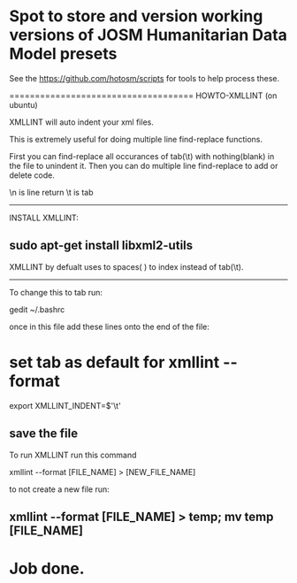 # Spot to store and version working versions of JOSM Humanitarian Data Model presets

See the https://github.com/hotosm/scripts for tools to help process these.

====================================
HOWTO-XMLLINT (on ubuntu)

XMLLINT will auto indent your xml files.

This is extremely useful for doing multiple line find-replace functions.

First you can find-replace all occurances of tab(\t) with nothing(blank) in the file to unindent it. 
Then you can do multiple line find-replace to add or delete code.

\n is line return
\t is tab


-----------
INSTALL XMLLINT:

sudo apt-get install libxml2-utils
-----------

XMLLINT by defualt uses to spaces(  ) to index instead of tab(\t).

----------
To change this to tab run:

gedit ~/.bashrc

once in this file add these lines onto the end of the file:

# set tab as default for xmllint --format
export XMLLINT_INDENT=$'\t'

save the file
----------

To run XMLLINT run this command

xmllint --format [FILE_NAME] > [NEW_FILE_NAME]

to not create a new file run:

xmllint --format [FILE_NAME] > temp; mv temp [FILE_NAME]
----------
Job done.
====================================
